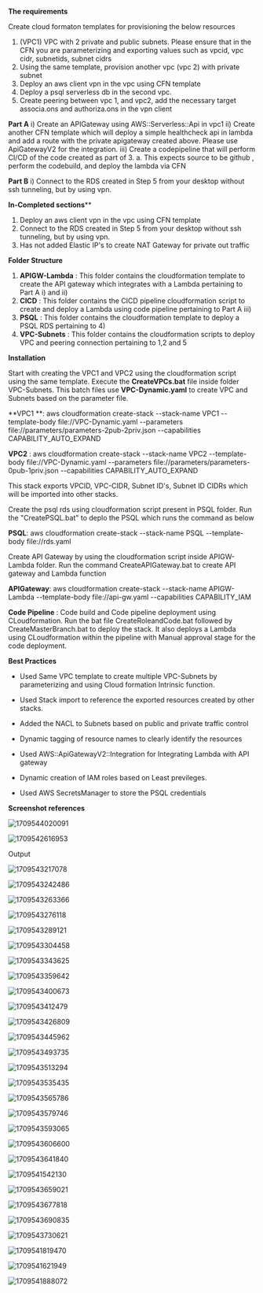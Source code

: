 **The requirements**

Create cloud formaton templates for provisioning the below resources

1) (VPC1) VPC with 2 private and public subnets. Please ensure that in the CFN you are
   parameterizing and exporting values such as vpcid, vpc cidr, subnetids, subnet cidrs
2) Using the same template, provision another vpc (vpc 2) with private subnet
3) Deploy an aws client vpn in the vpc using CFN template
4) Deploy a psql serverless db in the second vpc.
5) Create peering between vpc 1, and vpc2, add the necessary target associa.ons and
   authoriza.ons in the vpn client

**Part A**
i) Create an APIGateway using AWS::Serverless::Api in vpc1
ii) Create another CFN template which will deploy a simple healthcheck api in lambda and add a route with the private apigateway created above. Please use ApiGatewayV2 for the integration.
iii) Create a codepipeline that will perform CI/CD of the code created as part of 3.
a. This expects source to be github , perform the codebuild, and deploy the lambda via CFN

**Part B**
i) Connect to the RDS created in Step 5 from your desktop without ssh tunneling, but by using vpn.

**In-Completed sections****

1. Deploy an aws client vpn in the vpc using CFN template
2. Connect to the RDS created in Step 5 from your desktop without ssh tunneling, but by using vpn.
3. Has not added Elastic IP's to create NAT Gateway for private out traffic

**Folder Structure**

1. **APIGW-Lambda** : This folder contains the cloudformation template to create the API gateway which integrates with a Lambda pertaining to Part A i) and ii)
2. **CICD** : This folder contains the CICD pipeline cloudformation script to create and deploy a Lambda using code pipeline pertaining to Part A iii)
3. **PSQL** : This folder contains the cloudformation template to deploy a PSQL RDS pertaining to 4)
4. **VPC-Subnets** : This folder contains the cloudformation scripts to deploy VPC and peering connection pertaining to 1,2 and 5

**Installation**

Start with creating the VPC1 and VPC2 using the cloudformation script using the same template. Execute the **CreateVPCs.bat** file inside folder VPC-Subnets. This batch files use **VPC-Dynamic.yaml** to create VPC and Subnets based on the parameter file.

**VPC1 **: aws cloudformation create-stack --stack-name VPC1 --template-body file://VPC-Dynamic.yaml --parameters file://parameters/parameters-2pub-2priv.json --capabilities CAPABILITY_AUTO_EXPAND

**VPC2** : aws cloudformation create-stack --stack-name VPC2 --template-body file://VPC-Dynamic.yaml --parameters file://parameters/parameters-0pub-1priv.json --capabilities CAPABILITY_AUTO_EXPAND

This stack exports VPCID, VPC-CIDR, Subnet ID's, Subnet ID CIDRs which will be imported into other stacks.

Create the psql rds using cloudformation script present in PSQL folder. Run the "CreatePSQL.bat" to deplo the PSQL which runs the command as below

**PSQL**: aws cloudformation create-stack --stack-name PSQL --template-body file://rds.yaml

Create API Gateway by using the cloudformation script inside APIGW-Lambda folder. Run the command CreateAPIGateway.bat to create API gateway and Lambda function

**APIGateway**: aws cloudformation create-stack --stack-name APIGW-Lambda --template-body file://api-gw.yaml --capabilities CAPABILITY_IAM

**Code Pipeline** : Code build and Code pipeline deployment using CLoudformation. Run the bat file CreateRoleandCode.bat followed by CreateMasterBranch.bat to deploy the stack. It also deploys a Lambda using CLoudformation within the pipeline with Manual approval stage for the code deployment.

**Best Practices**

* Used Same VPC template to create multiple VPC-Subnets by parameterizing and using Cloud formation Intrinsic function.
* Used Stack import to reference the exported resources created by other stacks.

* Added the NACL to Subnets based on public and private traffic control
* Dynamic tagging of resource names to clearly identify the resources

* Used AWS::ApiGatewayV2::Integration for Integrating Lambda with API gateway
* Dynamic creation of IAM roles based on Least previleges.

* Used AWS SecretsManager to store the PSQL credentials


**Screenshot references**

![1709544020091](images/README/1709544020091.png)

![1709542616953](images/README/1709542616953.png)


Output

![1709543217078](images/README/1709543217078.png)



![1709543242486](images/README/1709543242486.png)


![1709543263366](images/README/1709543263366.png)

![1709543276118](images/README/1709543276118.png)

![1709543289121](images/README/1709543289121.png)


![1709543304458](images/README/1709543304458.png)


![1709543343625](images/README/1709543343625.png)


![1709543359642](images/README/1709543359642.png)


![1709543400673](images/README/1709543400673.png)


![1709543412479](images/README/1709543412479.png)


![1709543426809](images/README/1709543426809.png)

![1709543445962](images/README/1709543445962.png)

![1709543493735](images/README/1709543493735.png)


![1709543513294](images/README/1709543513294.png)



![1709543535435](images/README/1709543535435.png)

![1709543565786](images/README/1709543565786.png)


![1709543579746](images/README/1709543579746.png)

![1709543593065](images/README/1709543593065.png)

![1709543606600](images/README/1709543606600.png)

![1709543641840](images/README/1709543641840.png)

![1709541542130](images/README/1709541542130.png)



![1709543659021](images/README/1709543659021.png)

![1709543677818](images/README/1709543677818.png)


![1709543690835](images/README/1709543690835.png)


![1709543730621](images/README/1709543730621.png)

![1709541819470](images/README/1709541819470.png)

![1709541621949]()


![1709541888072](images/README/1709541888072.png)
